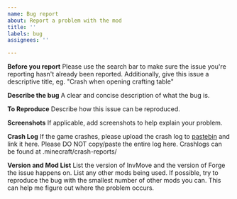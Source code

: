 ```yaml
---
name: Bug report
about: Report a problem with the mod
title: ''
labels: bug
assignees: ''

---
```


**Before you report**
Please use the search bar to make sure the issue you're reporting hasn't already been reported.
Additionally, give this issue a descriptive title, eg. "Crash when opening crafting table"

**Describe the bug**
A clear and concise description of what the bug is.

**To Reproduce**
Describe how this issue can be reproduced.

**Screenshots**
If applicable, add screenshots to help explain your problem.

**Crash Log**
If the game crashes, please upload the crash log to [pastebin](https://pastebin.com/) and link it here.
Please DO NOT copy/paste the entire log here.
Crashlogs can be found at .minecraft/crash-reports/

**Version and Mod List**
List the version of InvMove and the version of Forge the issue happens on.
List any other mods being used.
If possible, try to reproduce the bug with the smallest number of other mods you can. This can help me figure out where the problem occurs.
